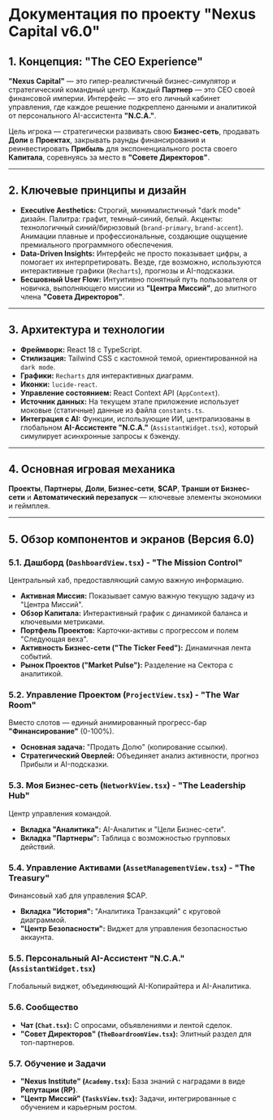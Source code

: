 
# Документация по проекту "Nexus Capital v6.0"

## 1. Концепция: "The CEO Experience"

**"Nexus Capital"** — это гипер-реалистичный бизнес-симулятор и стратегический командный центр. Каждый **Партнер** — это CEO своей финансовой империи. Интерфейс — это его личный кабинет управления, где каждое решение подкреплено данными и аналитикой от персонального AI-ассистента **"N.C.A."**.

Цель игрока — стратегически развивать свою **Бизнес-сеть**, продавать **Доли** в **Проектах**, закрывать раунды финансирования и реинвестировать **Прибыль** для экспоненциального роста своего **Капитала**, соревнуясь за место в **"Совете Директоров"**.

---

## 2. Ключевые принципы и дизайн

- **Executive Aesthetics:** Строгий, минималистичный "dark mode" дизайн. Палитра: графит, темный-синий, белый. Акценты: технологичный синий/бирюзовый (`brand-primary`, `brand-accent`). Анимации плавные и профессиональные, создающие ощущение премиального программного обеспечения.
- **Data-Driven Insights:** Интерфейс не просто показывает цифры, а помогает их интерпретировать. Везде, где возможно, используются интерактивные графики (`Recharts`), прогнозы и AI-подсказки.
- **Бесшовный User Flow:** Интуитивно понятный путь пользователя от новичка, выполняющего миссии из **"Центра Миссий"**, до элитного члена **"Совета Директоров"**.

---

## 3. Архитектура и технологии

- **Фреймворк:** React 18 с TypeScript.
- **Стилизация:** Tailwind CSS с кастомной темой, ориентированной на `dark mode`.
- **Графики:** `Recharts` для интерактивных диаграмм.
- **Иконки:** `lucide-react`.
- **Управление состоянием:** React Context API (`AppContext`).
- **Источник данных:** На текущем этапе приложение использует моковые (статичные) данные из файла `constants.ts`.
- **Интеграция с AI:** Функции, использующие ИИ, централизованы в глобальном **AI-Ассистенте "N.C.A."** (`AssistantWidget.tsx`), который симулирует асинхронные запросы к бэкенду.

---

## 4. Основная игровая механика

**Проекты**, **Партнеры**, **Доли**, **Бизнес-сети**, **$CAP**, **Транши от Бизнес-сети** и **Автоматический перезапуск** — ключевые элементы экономики и геймплея.

---

## 5. Обзор компонентов и экранов (Версия 6.0)

### 5.1. Дашборд (`DashboardView.tsx`) - "The Mission Control"
Центральный хаб, предоставляющий самую важную информацию.
- **Активная Миссия:** Показывает самую важную текущую задачу из "Центра Миссий".
- **Обзор Капитала:** Интерактивный график с динамикой баланса и ключевыми метриками.
- **Портфель Проектов:** Карточки-активы с прогрессом и полем "Следующая веха".
- **Активность Бизнес-сети ("The Ticker Feed"):** Динамичная лента событий.
- **Рынок Проектов ("Market Pulse"):** Разделение на Сектора с аналитикой.

### 5.2. Управление Проектом (`ProjectView.tsx`) - "The War Room"
Вместо слотов — единый анимированный прогресс-бар **"Финансирование"** (0-100%).
- **Основная задача:** "Продать Долю" (копирование ссылки).
- **Стратегический Оверлей:** Объединяет анализ активности, прогноз Прибыли и AI-подсказки.

### 5.3. Моя Бизнес-сеть (`NetworkView.tsx`) - "The Leadership Hub"
Центр управления командой.
- **Вкладка "Аналитика":** AI-Аналитик и "Цели Бизнес-сети".
- **Вкладка "Партнеры":** Таблица с возможностью групповых действий.

### 5.4. Управление Активами (`AssetManagementView.tsx`) - "The Treasury"
Финансовый хаб для управления $CAP.
- **Вкладка "История":** "Аналитика Транзакций" с круговой диаграммой.
- **"Центр Безопасности":** Виджет для управления безопасностью аккаунта.

### 5.5. Персональный AI-Ассистент "N.C.A." (`AssistantWidget.tsx`)
Глобальный виджет, объединяющий AI-Копирайтера и AI-Аналитика.

### 5.6. Сообщество
- **Чат (`Chat.tsx`):** С опросами, объявлениями и лентой сделок.
- **"Совет Директоров" (`TheBoardroomView.tsx`):** Элитный раздел для топ-партнеров.

### 5.7. Обучение и Задачи
- **"Nexus Institute" (`Academy.tsx`):** База знаний с наградами в виде **Репутации (RP)**.
- **"Центр Миссий" (`TasksView.tsx`):** Задачи, интегрированные с обучением и карьерным ростом.
